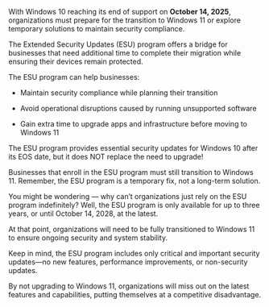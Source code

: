 With Windows 10 reaching its end of support on **October 14, 2025**, organizations must prepare for the transition to Windows 11 or explore temporary solutions to maintain security compliance.

The Extended Security Updates (ESU) program offers a bridge for businesses that need additional time to complete their migration while ensuring their devices remain protected.

The ESU program can help businesses:

- Maintain security compliance while planning their transition

- Avoid operational disruptions caused by running unsupported software

- Gain extra time to upgrade apps and infrastructure before moving to Windows 11

The ESU program provides essential security updates for Windows 10 after its EOS date, but it does NOT replace the need to upgrade!

Businesses that enroll in the ESU program must still transition to Windows 11. Remember, the ESU program is a temporary fix, not a long-term solution.

You might be wondering — why can’t organizations just rely on the ESU program indefinitely? Well, the ESU program is only available for up to three years, or until October 14, 2028, at the latest.

At that point, organizations will need to be fully transitioned to Windows 11 to ensure ongoing security and system stability.

Keep in mind, the ESU program includes only critical and important security updates—no new features, performance improvements, or non-security updates.

By not upgrading to Windows 11, organizations will miss out on the latest features and capabilities, putting themselves at a competitive disadvantage.